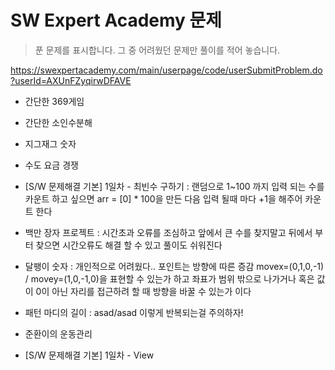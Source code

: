 # SW Expert Academy 문제

> 푼 문제를 표시합니다.  그 중 어려웠던 문제만 풀이를 적어 놓습니다.

https://swexpertacademy.com/main/userpage/code/userSubmitProblem.do?userId=AXUnFZyqirwDFAVE





- 간단한 369게임

- 간단한 소인수분해

- 지그재그 숫자

- 수도 요금 경쟁

- [S/W 문제해결 기본] 1일차 - 최빈수 구하기 : 랜덤으로 1~100 까지 입력 되는 수를 카운트 하고 싶으면 arr = [0] * 100을 만든 다음 입력 될때 마다 +1을 해주어 카운트 한다

- 백만 장자 프로젝트 : 시간초과 오류를 조심하고 앞에서 큰 수를 찾지말고 뒤에서 부터 찾으면 시간오류도 해결 할 수 있고 풀이도 쉬워진다

- 달팽이 숫자 : 개인적으로 어려웠다.. 포인트는 방향에 따른 증감 movex=(0,1,0,-1)   /  movey=(1,0,-1,0)을 표현할 수 있는가 하고
  좌표가 범위 밖으로 나가거나 혹은 값이 0이 아닌 자리를 접근하려 할 때 방향을 바꿀 수 있는가 이다
  
- 패턴 마디의 길이 : asad/asad 이렇게 반복되는걸 주의하자!

- 준환이의 운동관리

- [S/W 문제해결 기본] 1일차 - View
